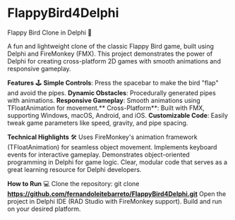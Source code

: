 # FlappyBird4Delphi
 Flappy Bird Clone in Delphi 🚀

A fun and lightweight clone of the classic Flappy Bird game, built using Delphi and FireMonkey (FMX). 
This project demonstrates the power of Delphi for creating cross-platform 2D games with smooth animations and responsive gameplay.

**Features** 🕹️
**Simple Controls**: Press the spacebar to make the bird "flap" and avoid the pipes.
**Dynamic Obstacles**: Procedurally generated pipes with animations.
**Responsive Gameplay**: Smooth animations using TFloatAnimation for movement.**
Cross-Platform**: Built with FMX, supporting Windows, macOS, Android, and iOS.
**Customizable Code**: Easily tweak game parameters like speed, gravity, and pipe spacing.

**Technical Highlights** 🛠️
Uses FireMonkey's animation framework (TFloatAnimation) for seamless object movement.
Implements keyboard events for interactive gameplay.
Demonstrates object-oriented programming in Delphi for game logic.
Clear, modular code that serves as a great learning resource for Delphi developers.

**How to Run** 💻
Clone the repository: git clone **https://github.com/fernandoleitebarreto/FlappyBird4Delphi.git**
Open the project in Delphi IDE (RAD Studio with FireMonkey support).
Build and run on your desired platform.
